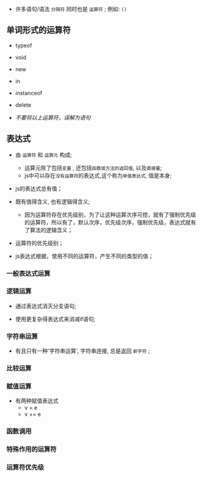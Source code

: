 * 许多语句/语法 `分隔符` 同时也是 `运算符` ; 例如: `()`

## 单词形式的运算符

* typeof 
* void
* new
* in
* instanceof
* delete

* *不要将以上运算符，误解为语句*

## 表达式

* 由 `运算符` 和 `运算元` 构成; 

  + 运算元除了包括`变量` , 还包括`函数或方法的返回值`, 以及`直接量`; 
  + js中可以存在`没有运算符`的表达式,这个称为`单值表达式`, 值是本身; 

* js的表达式总有值；

* 既有值得含义, 也有逻辑得含义; 
  - 因为运算符存在优先级别，为了让这种运算次序可控，就有了强制优先级的运算符，所以有了，默认次序，优先级次序，强制优先级，表达式就有了算法的逻辑含义；

* 运算符的优先级别；

* js表达式根据，使用不同的运算符，产生不同的类型的值；

### 一般表达式运算

### 逻辑运算

* 通过表达式消灭分支语句; 

* 使用更复杂得表达式来消减if语句; 

### 字符串运算

* 有且只有一种'字符串运算', 字符串连接, 总是返回 `新字符` ; 

### 比较运算

### 赋值运算

* 有两种赋值表达式
  + v = e
  + v += e

### 函数调用

### 特殊作用的运算符

### 运算符优先级
